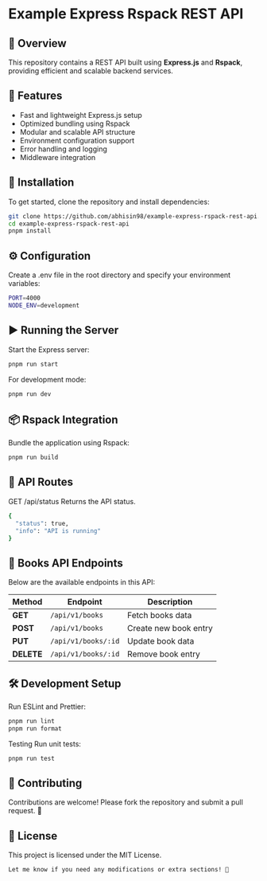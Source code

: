 # Example Express Rspack REST API

## 📌 Overview

This repository contains a REST API built using **Express.js** and **Rspack**, providing efficient and scalable backend services.

## 🚀 Features

- Fast and lightweight Express.js setup
- Optimized bundling using Rspack
- Modular and scalable API structure
- Environment configuration support
- Error handling and logging
- Middleware integration

## 🔧 Installation

To get started, clone the repository and install dependencies:

```sh
git clone https://github.com/abhisin98/example-express-rspack-rest-api.git
cd example-express-rspack-rest-api
pnpm install
```

## ⚙️ Configuration

Create a .env file in the root directory and specify your environment variables:

```sh
PORT=4000
NODE_ENV=development
```

## ▶️ Running the Server

Start the Express server:

```sh
pnpm run start
```

For development mode:

```sh
pnpm run dev
```

## 📦 Rspack Integration

Bundle the application using Rspack:

```sh
pnpm run build
```

## 📜 API Routes

GET /api/status
Returns the API status.

```sh
{
  "status": true,
  "info": "API is running"
}
```

## 📜 Books API Endpoints

Below are the available endpoints in this API:

| Method     | Endpoint            | Description           |
| ---------- | ------------------- | --------------------- |
| **GET**    | `/api/v1/books`     | Fetch books data      |
| **POST**   | `/api/v1/books`     | Create new book entry |
| **PUT**    | `/api/v1/books/:id` | Update book data      |
| **DELETE** | `/api/v1/books/:id` | Remove book entry     |

## 🛠️ Development Setup

Run ESLint and Prettier:

```sh
pnpm run lint
pnpm run format
```

Testing
Run unit tests:

```sh
pnpm run test
```

## 🤝 Contributing

Contributions are welcome! Please fork the repository and submit a pull request. 🚀

## 📃 License

This project is licensed under the MIT License.

```sh
Let me know if you need any modifications or extra sections! 🚀
```

